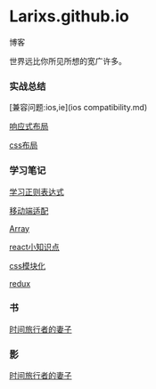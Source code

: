 # Larixs.github.io
博客

世界远比你所见所想的宽广许多。


### 实战总结

[兼容问题:ios,ie](ios compatibility.md)

[响应式布局](responsive.md)

[css布局](layout.md)

### 学习笔记
[学习正则表达式](study-reg.md)

[移动端适配](wap.md)

[Array](study-Array.md)

[react小知识点](react/react.md)

[css模块化](react/cssmodule.md)

[redux](redux/redux.md)



### 书

[时间旅行者的妻子](books/book1.md)

### 影

[时间旅行者的妻子](movies/movie1.md)

